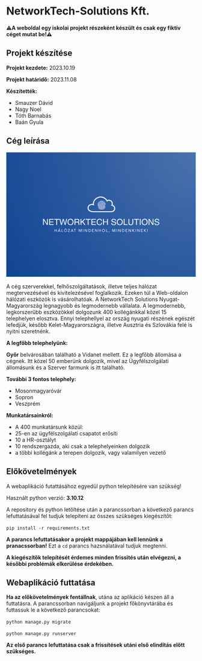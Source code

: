# NetworkTech-Solutions Kft.

**⚠️A weboldal egy iskolai projekt részeként készült és csak egy fiktív céget mutat be!⚠️**

## Projekt készítése

**Projekt kezdete:** 2023.10.19

**Projekt határidő:** 2023.11.08

**Készítették:**
 - Smauzer Dávid
 - Nagy Noel
 - Tóth Barnabás
 - Baán Gyula

## Cég leírása

![NetworkTech-Solutions Logo](/default/static/default/img/nts-logo.png)

A cég szerverekkel, felhőszolgáltatások, illetve teljes hálózat megtervezésével és kivitelezésével foglalkozik. Ezeken túl a Web-oldalon hálózati eszközök is vásárolhatóak.
A NetworkTech Solutions Nyugat-Magyarország legnagyobb és legmodernebb vállalata. A legmodernebb, legkorszerűbb eszközökkel dolgozunk 400 kollégánkkal közel 15 telephelyen elosztva. Ennyi telephellyel az ország nyugati részének egészét lefedjük, később Kelet-Magyarországra, illetve Ausztria és Szlovákia felé is nyitni szeretnénk.

**A legfőbb telephelyünk:**

**Győr** belvárosában található a Vidanet mellett. Ez a legfőbb állomása a cégnek. Itt közel 50 emberünk dolgozik, mivel az Ügyfélszolgálati állomásunk és a Szerver farmunk is itt található.

**További 3 fontos telephely:**
 - Mosonmagyaróvár
 - Sopron
 - Veszprém

**Munkatársainkról:**
 - A 400 munkatársunk közül:
 - 25-en az ügyfélszolgálati csapatot erősíti
 - 10 a HR-osztályt
 - 10 rendszergazda, aki csak a telephelyeinken dolgozik
 - a többi kollégánk a terepen dolgozik, vagy valamilyen vezető

## Előkövetelmények

A webaplikáció futattásához egyedül python telepítésére van szükség!

Használt python verzió: **3.10.12**

A repository és python letöltése után a parancssorban a következő parancs lefuttatásával fel tudjuk telepíteni az összes szükséges kiegészítőt:

`pip install -r requirements.txt`

**A parancs lefuttatásakor a projekt mappájában kell lennünk a pranacssorban!** Ezt a `cd` parancs hazsnálatával tudjuk megtenni.

**A kiegészítők telepítését érdemes minden frissités után elvégezni, a későbbi problémák elkerülése érdekében.**

## Webaplikáció futtatása

**Ha az előkövetelmények fentállnak**, utána az aplikáció készen áll a futtatásra. A parancssorban navigáljunk a projekt főkönyvtárába és futtassuk le a következő parancsokat:

`python manage.py migrate`

`python manage.py runserver`

**Az első parancs lefuttatása csak a frissítések utáni első elindítás előtt szükséges.**